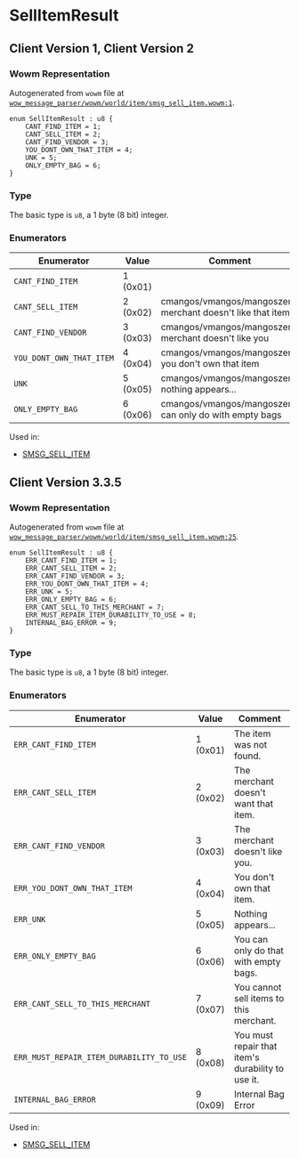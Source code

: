 # SellItemResult

## Client Version 1, Client Version 2

### Wowm Representation

Autogenerated from `wowm` file at [`wow_message_parser/wowm/world/item/smsg_sell_item.wowm:1`](https://github.com/gtker/wow_messages/tree/main/wow_message_parser/wowm/world/item/smsg_sell_item.wowm#L1).

```rust,ignore
enum SellItemResult : u8 {
    CANT_FIND_ITEM = 1;
    CANT_SELL_ITEM = 2;
    CANT_FIND_VENDOR = 3;
    YOU_DONT_OWN_THAT_ITEM = 4;
    UNK = 5;
    ONLY_EMPTY_BAG = 6;
}
```
### Type
The basic type is `u8`, a 1 byte (8 bit) integer.
### Enumerators
| Enumerator | Value  | Comment |
| --------- | -------- | ------- |
| `CANT_FIND_ITEM` | 1 (0x01) |  |
| `CANT_SELL_ITEM` | 2 (0x02) | cmangos/vmangos/mangoszero: merchant doesn't like that item |
| `CANT_FIND_VENDOR` | 3 (0x03) | cmangos/vmangos/mangoszero: merchant doesn't like you |
| `YOU_DONT_OWN_THAT_ITEM` | 4 (0x04) | cmangos/vmangos/mangoszero: you don't own that item |
| `UNK` | 5 (0x05) | cmangos/vmangos/mangoszero: nothing appears... |
| `ONLY_EMPTY_BAG` | 6 (0x06) | cmangos/vmangos/mangoszero: can only do with empty bags |

Used in:
* [SMSG_SELL_ITEM](smsg_sell_item.md)

## Client Version 3.3.5

### Wowm Representation

Autogenerated from `wowm` file at [`wow_message_parser/wowm/world/item/smsg_sell_item.wowm:25`](https://github.com/gtker/wow_messages/tree/main/wow_message_parser/wowm/world/item/smsg_sell_item.wowm#L25).

```rust,ignore
enum SellItemResult : u8 {
    ERR_CANT_FIND_ITEM = 1;
    ERR_CANT_SELL_ITEM = 2;
    ERR_CANT_FIND_VENDOR = 3;
    ERR_YOU_DONT_OWN_THAT_ITEM = 4;
    ERR_UNK = 5;
    ERR_ONLY_EMPTY_BAG = 6;
    ERR_CANT_SELL_TO_THIS_MERCHANT = 7;
    ERR_MUST_REPAIR_ITEM_DURABILITY_TO_USE = 8;
    INTERNAL_BAG_ERROR = 9;
}
```
### Type
The basic type is `u8`, a 1 byte (8 bit) integer.
### Enumerators
| Enumerator | Value  | Comment |
| --------- | -------- | ------- |
| `ERR_CANT_FIND_ITEM` | 1 (0x01) | The item was not found. |
| `ERR_CANT_SELL_ITEM` | 2 (0x02) | The merchant doesn't want that item. |
| `ERR_CANT_FIND_VENDOR` | 3 (0x03) | The merchant doesn't like you. |
| `ERR_YOU_DONT_OWN_THAT_ITEM` | 4 (0x04) | You don't own that item. |
| `ERR_UNK` | 5 (0x05) | Nothing appears... |
| `ERR_ONLY_EMPTY_BAG` | 6 (0x06) | You can only do that with empty bags. |
| `ERR_CANT_SELL_TO_THIS_MERCHANT` | 7 (0x07) | You cannot sell items to this merchant. |
| `ERR_MUST_REPAIR_ITEM_DURABILITY_TO_USE` | 8 (0x08) | You must repair that item's durability to use it. |
| `INTERNAL_BAG_ERROR` | 9 (0x09) | Internal Bag Error |

Used in:
* [SMSG_SELL_ITEM](smsg_sell_item.md)

